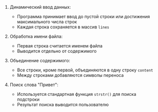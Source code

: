 1. Динамический ввод данных:
   - Программа принимает ввод до пустой строки или достижения максимального числа строк
   - Каждая строка сохраняется в массив `lines`

3. Обработка имени файла:
   - Первая строка считается именем файла
   - Выводится отдельно от содержимого

4. Объединение содержимого:
   - Все строки, кроме первой, объединяются в одну строку `content`
   - Между строками добавляются символы переноса

5. Поиск слова "Привет":
   - Используется стандартная функция `strstr()` для поиска подстроки
   - Результат поиска выводится пользователю
